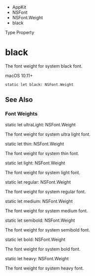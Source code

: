 

- AppKit
- NSFont
- NSFont.Weight
-  black 

Type Property

# black

The font weight for system black font.

macOS 10.11+

``` source
static let black: NSFont.Weight
```

## See Also

### Font Weights

static let ultraLight: NSFont.Weight

The font weight for system ultra light font.

static let thin: NSFont.Weight

The font weight for system thin font.

static let light: NSFont.Weight

The font weight for system light font.

static let regular: NSFont.Weight

The font weight for system regular font.

static let medium: NSFont.Weight

The font weight for system medium font.

static let semibold: NSFont.Weight

The font weight for system semibold font.

static let bold: NSFont.Weight

The font weight for system bold font.

static let heavy: NSFont.Weight

The font weight for system heavy font.

